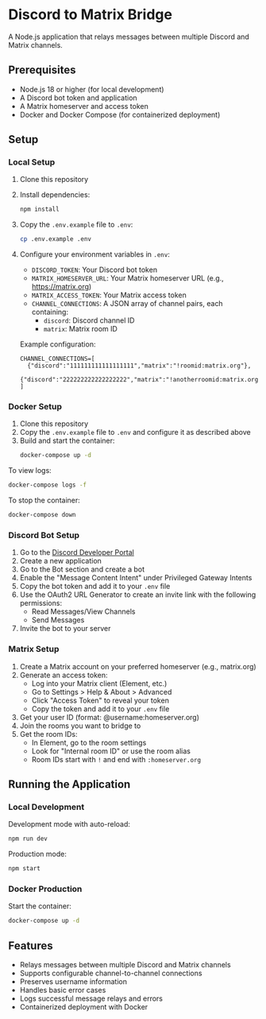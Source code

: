 # Discord to Matrix Bridge

A Node.js application that relays messages between multiple Discord and Matrix channels.

## Prerequisites

- Node.js 18 or higher (for local development)
- A Discord bot token and application
- A Matrix homeserver and access token
- Docker and Docker Compose (for containerized deployment)

## Setup

### Local Setup

1. Clone this repository
2. Install dependencies:
   ```bash
   npm install
   ```
3. Copy the `.env.example` file to `.env`:
   ```bash
   cp .env.example .env
   ```
4. Configure your environment variables in `.env`:
   - `DISCORD_TOKEN`: Your Discord bot token
   - `MATRIX_HOMESERVER_URL`: Your Matrix homeserver URL (e.g., https://matrix.org)
   - `MATRIX_ACCESS_TOKEN`: Your Matrix access token
   - `CHANNEL_CONNECTIONS`: A JSON array of channel pairs, each containing:
     - `discord`: Discord channel ID
     - `matrix`: Matrix room ID
   
   Example configuration:
   ```
   CHANNEL_CONNECTIONS=[
     {"discord":"111111111111111111","matrix":"!roomid:matrix.org"},
     {"discord":"222222222222222222","matrix":"!anotherroomid:matrix.org"}
   ]
   ```

### Docker Setup

1. Clone this repository
2. Copy the `.env.example` file to `.env` and configure it as described above
3. Build and start the container:
   ```bash
   docker-compose up -d
   ```

To view logs:
```bash
docker-compose logs -f
```

To stop the container:
```bash
docker-compose down
```

### Discord Bot Setup
1. Go to the [Discord Developer Portal](https://discord.com/developers/applications)
2. Create a new application
3. Go to the Bot section and create a bot
4. Enable the "Message Content Intent" under Privileged Gateway Intents
5. Copy the bot token and add it to your `.env` file
6. Use the OAuth2 URL Generator to create an invite link with the following permissions:
   - Read Messages/View Channels
   - Send Messages
7. Invite the bot to your server

### Matrix Setup
1. Create a Matrix account on your preferred homeserver (e.g., matrix.org)
2. Generate an access token:
   - Log into your Matrix client (Element, etc.)
   - Go to Settings > Help & About > Advanced
   - Click "Access Token" to reveal your token
   - Copy the token and add it to your `.env` file
3. Get your user ID (format: @username:homeserver.org)
4. Join the rooms you want to bridge to
5. Get the room IDs:
   - In Element, go to the room settings
   - Look for "Internal room ID" or use the room alias
   - Room IDs start with `!` and end with `:homeserver.org`

## Running the Application

### Local Development

Development mode with auto-reload:
```bash
npm run dev
```

Production mode:
```bash
npm start
```

### Docker Production

Start the container:
```bash
docker-compose up -d
```

## Features

- Relays messages between multiple Discord and Matrix channels
- Supports configurable channel-to-channel connections
- Preserves username information
- Handles basic error cases
- Logs successful message relays and errors
- Containerized deployment with Docker 